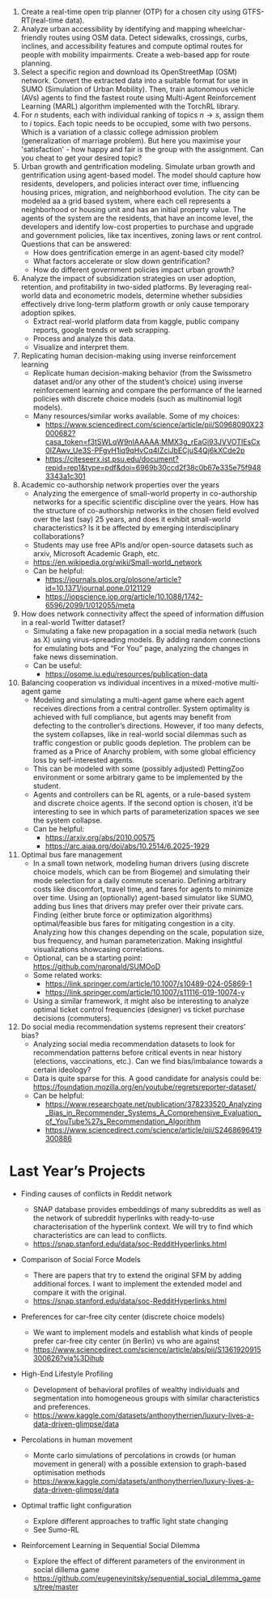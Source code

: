1. Create a real-time open trip planner (OTP) for a chosen city using GTFS-RT(real-time data).
2. Analyze urban accessibility by identifying and mapping wheelchar-friendly routes using OSM data. Detect sidewalks, crossings, curbs, inclines, and accessibility features and compute optimal routes for people with mobility impairments. Create a web-based app for route planning.
3. Select a specific region and download its OpenStreetMap (OSM) network. Convert the extracted data into a suitable format for use in SUMO (Simulation of Urban Mobility). Then, train autonomous vehicle (AVs) agents to find the fastest route using Multi-Agent Reinforcement Learning (MARL) algorithm implemented with the TorchRL library. 
4. For $n$ students, each with individual ranking of topics $n \to s$, assign them to $i$ topics. Each topic needs to be occupied, some with two persons. Which is a variation of a classic college admission problem (generalization of marriage problem). But here you maximise your 'satisfaction' - how happy and fair is the group with the assignment. Can you cheat to get your desired topic?
5. Urban growth and gentrification modeling. Simulate urban growth and gentrification using agent-based model. The model should capture how residents, developers, and policies interact over time, influencing housing prices, migration, and neighborhood evolution. The city can be modeled aa a grid based system, where each cell represents a neighborhood or housing unit and has an initial property value. The agents of the system are the residents, that have an income level, the developers and identify low-cost properties to purchase and upgrade and government policies, like tax incentives, zoning laws or rent control. Questions that can be answered:
    * How does gentrification emerge in an agent-based city model?
    * What factors accelerate or slow down gentrification?
    * How do different government policies impact urban growth?
6. Analyze the impact of subsidization strategies on user adoption, retention, and profitability in two-sided platforms. By leveraging real-world data and econometric models, determine whether subsidies effectively drive long-term platform growth or only cause temporary adoption spikes.
    * Extract real-world platform data from kaggle, public company reports, google trends or web scrapping.
    * Process and analyze this data.
    * Visualize and interpret them.
7. Replicating human decision-making using inverse reinforcement learning
    * Replicate human decision-making behavior (from the Swissmetro dataset and/or any other of the student’s choice) using inverse reinforcement learning and compare the performance of the learned policies with discrete choice models (such as multinomial logit models).
    * Many resources/similar works available. Some of my choices: 
        * https://www.sciencedirect.com/science/article/pii/S0968090X23000682?casa_token=f3tSWLqW9nIAAAAA:MMX3g_rEaGi93JVVOTIEsCx0IZAwv_Ue3S-PFgvH1iq9qHvCq4IZciJbECjuS4Qj6kXCde2p
        * https://citeseerx.ist.psu.edu/document?repid=rep1&type=pdf&doi=6969b30ccd2f38c0b67e335e75f9483343a1c301
8. Academic co-authorship network properties over the years
    * Analyzing the emergence of small-world property in co-authorship networks for a specific scientific discipline over the years. How has the structure of co-authorship networks in the chosen field evolved over the last (say) 25 years, and does it exhibit small-world characteristics? Is it be affected by emerging interdisciplinary collaborations?
    *  Students may use free APIs and/or open-source datasets such as arxiv, Microsoft Academic Graph, etc.
    *  https://en.wikipedia.org/wiki/Small-world_network
    *  Can be helpful:
        * https://journals.plos.org/plosone/article?id=10.1371/journal.pone.0121129
        * https://iopscience.iop.org/article/10.1088/1742-6596/2099/1/012055/meta
9. How does network connectivity affect the speed of information diffusion in a real-world Twitter dataset?
    * Simulating a fake new propagation in a social media network (such as X) using virus-spreading models. By adding random connections for emulating bots and “For You” page, analyzing the changes in fake news dissemination.
    *  Can be useful:
        * https://osome.iu.edu/resources/publication-data
10. Balancing cooperation vs individual incentives in a mixed-motive multi-agent game
    * Modeling and simulating a multi-agent game where each agent receives directions from a central controller. System optimality is achieved with full compliance, but agents may benefit from defecting to the controller’s directions. However, if too many defects, the system collapses, like in real-world social dilemmas such as traffic congestion or public goods depletion. The problem can be framed as a Price of Anarchy problem, with some global efficiency loss by self-interested agents.
    *  This can be modeled with some (possibly adjusted) PettingZoo environment or some arbitrary game to be implemented by the student.
    *  Agents and controllers can be RL agents, or a rule-based system and discrete choice agents. If the second option is chosen, it’d be interesting to see in which parts of parameterization spaces we see the system collapse.
    *  Can be helpful:
        * https://arxiv.org/abs/2010.00575
        * https://arc.aiaa.org/doi/abs/10.2514/6.2025-1929
11. Optimal bus fare management
    * In a small town network, modeling human drivers (using discrete choice models, which can be from Biogeme) and simulating their mode selection for a daily commute scenario. Defining arbitrary costs like discomfort, travel time, and fares for agents to minimize over time. Using an (optionally) agent-based simulator like SUMO, adding bus lines that drivers may prefer over their private cars. Finding (either brute force or optimization algorithms) optimal/feasible bus fares for mitigating congestion in a city. Analyzing how this changes depending on the scale, population size, bus frequency, and human parameterization. Making insightful visualizations showcasing correlations.
    * Optional, can be a starting point: https://github.com/naronald/SUMOoD
    * Some related works:
        * https://link.springer.com/article/10.1007/s10489-024-05869-1
        * https://link.springer.com/article/10.1007/s11116-019-10074-y
    *  Using a similar framework, it might also be interesting to analyze optimal ticket control frequencies (designer) vs ticket purchase decisions (commuters).
12. Do social media recommendation systems represent their creators’ bias?
    * Analyzing social media recommendation datasets to look for recommendation patterns before critical events in near history (elections, vaccinations, etc.). Can we find bias/imbalance towards a certain ideology?
    * Data is quite sparse for this. A good candidate for analysis could be: https://foundation.mozilla.org/en/youtube/regretsreporter-dataset/
    * Can be helpful:
        * https://www.researchgate.net/publication/378233520_Analyzing_Bias_in_Recommender_Systems_A_Comprehensive_Evaluation_of_YouTube%27s_Recommendation_Algorithm
        * https://www.sciencedirect.com/science/article/pii/S2468696419300886

# Last Year’s Projects

* Finding causes of conflicts in Reddit network
  * SNAP database provides embeddings of many subreddits as well as the network of subreddit hyperlinks with ready-to-use characterisation of the hyperlink context. We will try to find which characteristics are can lead to conflicts.
  * https://snap.stanford.edu/data/soc-RedditHyperlinks.html

* Comparison of Social Force Models
  * There are papers that try to extend the original SFM by adding additional forces. I want to implement the extended model and compare it with the original.
  * https://snap.stanford.edu/data/soc-RedditHyperlinks.html

* Preferences for car-free city center (discrete choice models)
  * We want to implement models and establish what kinds of people prefer car-free city center (in Berlin) vs who are against
  * https://www.sciencedirect.com/science/article/abs/pii/S1361920915300626?via%3Dihub

* High-End Lifestyle Profiling
  * Development of behavioral profiles of wealthy individuals and segmentation into homogeneous groups with similar characteristics and preferences.
  * https://www.kaggle.com/datasets/anthonytherrien/luxury-lives-a-data-driven-glimpse/data

* Percolations in human movement
  * Monte carlo simulations of percolations in crowds (or human movement in general) with a possible extension to graph-based optimisation methods
  * https://www.kaggle.com/datasets/anthonytherrien/luxury-lives-a-data-driven-glimpse/data

* Optimal traffic light configuration
  * Explore different approaches to traffic light state changing
  * See Sumo-RL

* Reinforcement Learning in Sequential Social Dilemma
  * Explore the effect of different parameters of the environment in social dillema game
  * https://github.com/eugenevinitsky/sequential_social_dilemma_games/tree/master

